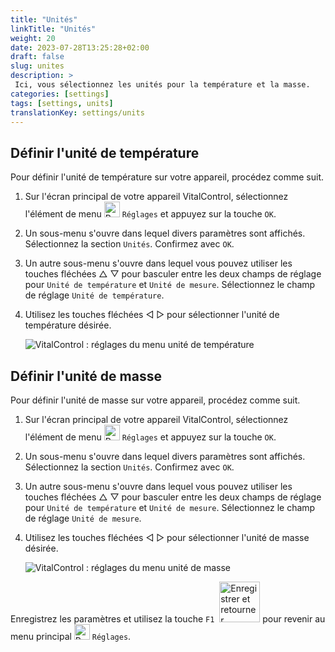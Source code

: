 ```yaml
---
title: "Unités"
linkTitle: "Unités"
weight: 20
date: 2023-07-28T13:25:28+02:00
draft: false
slug: unites
description: >
 Ici, vous sélectionnez les unités pour la température et la masse.
categories: [settings]
tags: [settings, units]
translationKey: settings/units
---
```

## Définir l'unité de température

Pour définir l'unité de température sur votre appareil, procédez comme suit.

1. Sur l'écran principal de votre appareil VitalControl, sélectionnez l'élément de menu <img src="/icons/gear.svg" width="25" align="bottom" alt="Paramètres" /> `Réglages` et appuyez sur la touche `OK`.

2. Un sous-menu s'ouvre dans lequel divers paramètres sont affichés. Sélectionnez la section `Unités`. Confirmez avec `OK`.

3. Un autre sous-menu s'ouvre dans lequel vous pouvez utiliser les touches fléchées △ ▽ pour basculer entre les deux champs de réglage pour `Unité de température` et `Unité de mesure`. Sélectionnez le champ de réglage `Unité de température`.

4. Utilisez les touches fléchées ◁ ▷ pour sélectionner l'unité de température désirée.

    ![VitalControl : réglages du menu unité de température](../images/temperature.png "Unité de température")

## Définir l'unité de masse

Pour définir l'unité de masse sur votre appareil, procédez comme suit.

1. Sur l'écran principal de votre appareil VitalControl, sélectionnez l'élément de menu <img src="/icons/gear.svg" width="25" align="bottom" alt="Paramètres" /> `Réglages` et appuyez sur la touche `OK`.

2. Un sous-menu s'ouvre dans lequel divers paramètres sont affichés. Sélectionnez la section `Unités`. Confirmez avec `OK`.

3. Un autre sous-menu s'ouvre dans lequel vous pouvez utiliser les touches fléchées △ ▽ pour basculer entre les deux champs de réglage pour `Unité de température` et `Unité de mesure`. Sélectionnez le champ de réglage `Unité de mesure`.

4. Utilisez les touches fléchées ◁ ▷ pour sélectionner l'unité de masse désirée.

    ![VitalControl : réglages du menu unité de masse](../images/mass.png "Unité de masse")

Enregistrez les paramètres et utilisez la touche `F1` &nbsp;<img src="/icons/footer/save_exit.svg" width="65" align="bottom" alt="Enregistrer et retourner" /> pour revenir au menu principal <img src="/icons/gear.svg" width="25" align="bottom" alt="Paramètres" /> `Réglages`.
